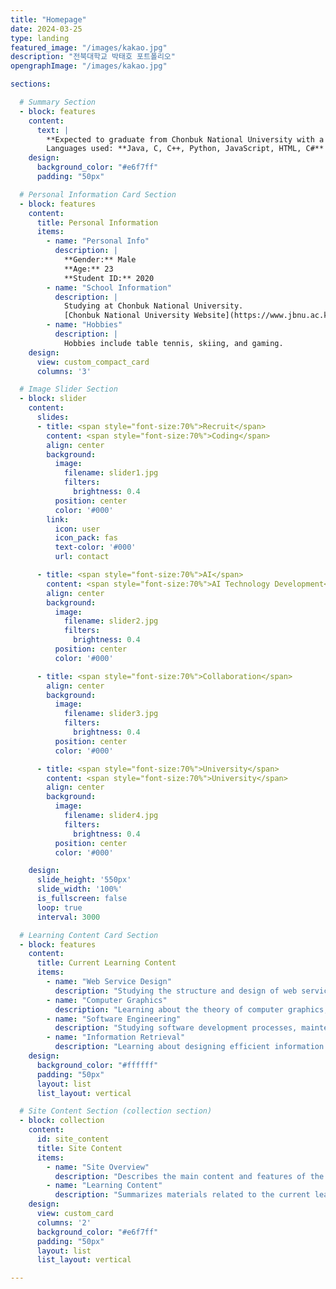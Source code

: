 ```yaml
---
title: "Homepage"
date: 2024-03-25
type: landing
featured_image: "/images/kakao.jpg"
description: "전북대학교 박태호 포트폴리오"
opengraphImage: "/images/kakao.jpg"

sections:

  # Summary Section
  - block: features
    content:
      text: |
        **Expected to graduate from Chonbuk National University with a major in Computer Science**  
        Languages used: **Java, C, C++, Python, JavaScript, HTML, C#**
    design:
      background_color: "#e6f7ff"
      padding: "50px"

  # Personal Information Card Section
  - block: features
    content:
      title: Personal Information
      items:
        - name: "Personal Info"
          description: |
            **Gender:** Male  
            **Age:** 23  
            **Student ID:** 2020
        - name: "School Information"
          description: |
            Studying at Chonbuk National University.  
            [Chonbuk National University Website](https://www.jbnu.ac.kr/kor/)
        - name: "Hobbies"
          description: |
            Hobbies include table tennis, skiing, and gaming.
    design:
      view: custom_compact_card
      columns: '3'

  # Image Slider Section
  - block: slider
    content:
      slides:
      - title: <span style="font-size:70%">Recruit</span>
        content: <span style="font-size:70%">Coding</span>
        align: center
        background:
          image:
            filename: slider1.jpg
            filters:
              brightness: 0.4
          position: center
          color: '#000'
        link:
          icon: user
          icon_pack: fas
          text-color: '#000'
          url: contact

      - title: <span style="font-size:70%">AI</span>
        content: <span style="font-size:70%">AI Technology Development</span>
        align: center
        background:
          image:
            filename: slider2.jpg
            filters:
              brightness: 0.4
          position: center
          color: '#000'

      - title: <span style="font-size:70%">Collaboration</span>
        align: center
        background:
          image:
            filename: slider3.jpg
            filters:
              brightness: 0.4
          position: center
          color: '#000'

      - title: <span style="font-size:70%">University</span>
        content: <span style="font-size:70%">University</span>
        align: center
        background:
          image:
            filename: slider4.jpg
            filters:
              brightness: 0.4
          position: center
          color: '#000'

    design:
      slide_height: '550px'
      slide_width: '100%'
      is_fullscreen: false
      loop: true
      interval: 3000

  # Learning Content Card Section
  - block: features
    content:
      title: Current Learning Content
      items:
        - name: "Web Service Design"
          description: "Studying the structure and design of web services, including system architecture."
        - name: "Computer Graphics"
          description: "Learning about the theory of computer graphics, including 3D modeling and rendering techniques."
        - name: "Software Engineering"
          description: "Studying software development processes, maintenance, and project management methodologies."
        - name: "Information Retrieval"
          description: "Learning about designing efficient information retrieval systems and related algorithms."
    design:
      background_color: "#ffffff"
      padding: "50px"
      layout: list
      list_layout: vertical

  # Site Content Section (collection section)
  - block: collection
    content:
      id: site_content
      title: Site Content
      items:
        - name: "Site Overview"
          description: "Describes the main content and features of the site."
        - name: "Learning Content"
          description: "Summarizes materials related to the current learning process."
    design:
      view: custom_card
      columns: '2'
      background_color: "#e6f7ff"
      padding: "50px"
      layout: list
      list_layout: vertical

---
```

